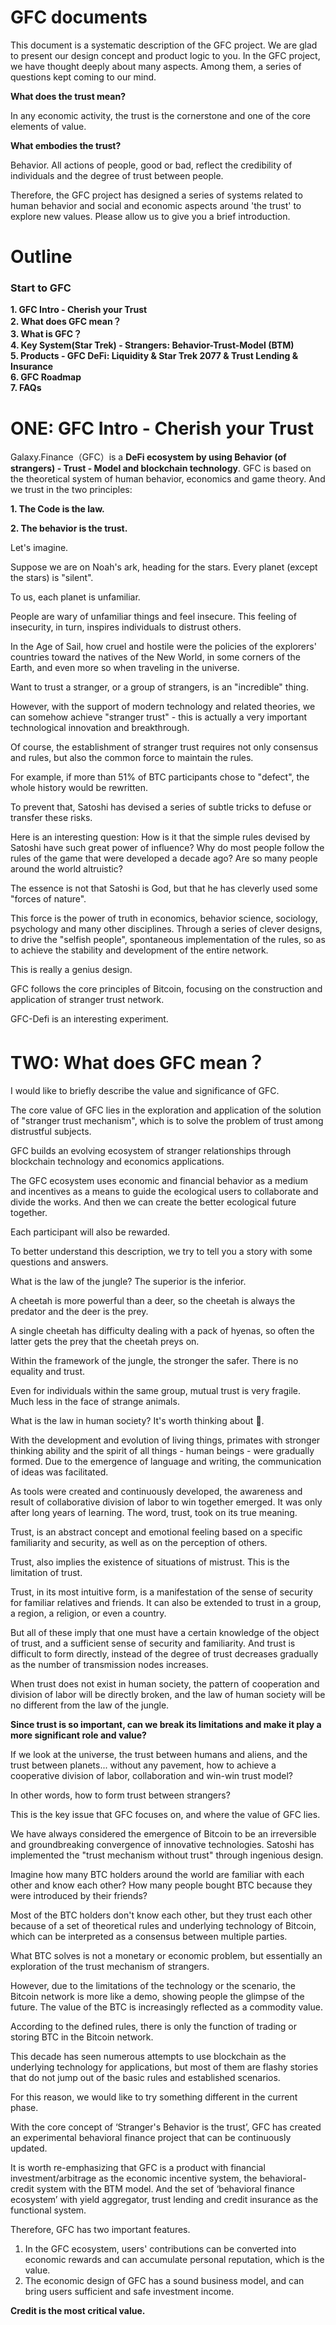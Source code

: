 # GFC documents
This document is a systematic description of the GFC project.
We are glad to present our design concept and product logic to you.
In the GFC project, we have thought deeply about many aspects.
Among them, a series of questions kept coming to our mind.

**What does the trust mean?**

In any economic activity, the trust is the cornerstone and one of the core elements of value.

**What embodies the trust?**

Behavior. All actions of people, good or bad, reflect the credibility of individuals and the degree of trust between people.

Therefore, the GFC project has designed a series of systems related to human behavior and social and economic aspects around 'the trust' to explore new values.
Please allow us to give you a brief introduction.

# Outline
### Start to GFC

**1. GFC Intro - Cherish your Trust**\
**2. What does GFC mean？**\
**3. What is GFC？**\
**4. Key System(Star Trek) - Strangers: Behavior-Trust-Model (BTM)**\
**5. Products - GFC DeFi: Liquidity & Star Trek 2077  & Trust Lending & Insurance**\
**6. GFC Roadmap**\
**7. FAQs**



# ONE: GFC Intro - Cherish your Trust
Galaxy.Finance（GFC）is a **DeFi ecosystem by using Behavior (of strangers) - Trust - Model and blockchain technology**.
GFC is based on the theoretical system of human behavior, economics and game theory.
And we trust in the two principles:

   **1. The Code is the law.**

   **2. The behavior is the trust.**

Let's imagine.

Suppose we are on Noah's ark, heading for the stars. Every planet (except the stars) is "silent".

To us, each planet is unfamiliar.

People are wary of unfamiliar things and feel insecure. This feeling of insecurity, in turn, inspires individuals to distrust others.

In the Age of Sail, how cruel and hostile were the policies of the explorers' countries toward the natives of the New World, in some corners of the Earth, and even more so when traveling in the universe.

Want to trust a stranger, or a group of strangers, is an "incredible" thing.

However, with the support of modern technology and related theories, we can somehow achieve "stranger trust" - this is actually a very important technological innovation and breakthrough.

Of course, the establishment of stranger trust requires not only consensus and rules, but also the common force to maintain the rules.

For example, if more than 51% of BTC participants chose to "defect", the whole history would be rewritten. 

To prevent that, Satoshi has devised a series of subtle tricks to defuse or transfer these risks.

Here is an interesting question: How is it that the simple rules devised by Satoshi have such great power of influence? Why do most people follow the rules of the game that were developed a decade ago? Are so many people around the world altruistic?

The essence is not that Satoshi is God, but that he has cleverly used some "forces of nature". 

This force is the power of truth in economics, behavior science, sociology, psychology and many other disciplines. Through a series of clever designs, to drive the "selfish people", spontaneous implementation of the rules, so as to achieve the stability and development of the entire network.

This is really a genius design.

GFC follows the core principles of Bitcoin, focusing on the construction and application of stranger trust network.

GFC-Defi is an interesting experiment.

# TWO: What does GFC mean？

I would like to briefly describe the value and significance of GFC.

The core value of GFC lies in the exploration and application of the solution of "stranger trust mechanism", which is to solve the problem of trust among distrustful subjects. 

GFC builds an evolving ecosystem of stranger relationships through blockchain technology and economics applications.

The GFC ecosystem uses economic and financial behavior as a medium and incentives as a means to guide the ecological users to collaborate and divide the works. And then we can create the better ecological future together.

Each participant will also be rewarded.

To better understand this description, we try to tell you a story with some questions and answers.

What is the law of the jungle? The superior is the inferior.

A cheetah is more powerful than a deer, so the cheetah is always the predator and the deer is the prey.

A single cheetah has difficulty dealing with a pack of hyenas, so often the latter gets the prey that the cheetah preys on.

Within the framework of the jungle, the stronger the safer. There is no equality and trust. 

Even for individuals within the same group, mutual trust is very fragile. Much less in the face of strange animals.

What is the law in human society? It's worth thinking about 🤔.


With the development and evolution of living things, primates with stronger thinking ability and the spirit of all things - human beings - were gradually formed. 
Due to the emergence of language and writing, the communication of ideas was facilitated. 

As tools were created and continuously developed, the awareness and result of collaborative division of labor to win together emerged. It was only after long years of learning. The word, trust, took on its true meaning.

Trust, is an abstract concept and emotional feeling based on a specific familiarity and security, as well as on the perception of others.

Trust, also implies the existence of situations of mistrust. This is the limitation of trust.

Trust, in its most intuitive form, is a manifestation of the sense of security for familiar relatives and friends. It can also be extended to trust in a group, a region, a religion, or even a country. 

But all of these imply that one must have a certain knowledge of the object of trust, and a sufficient sense of security and familiarity. And trust is difficult to form directly, instead of the degree of trust decreases gradually as the number of transmission nodes increases.

When trust does not exist in human society, the pattern of cooperation and division of labor will be directly broken, and the law of human society will be no different from the law of the jungle.

**Since trust is so important, can we break its limitations and make it play a more significant role and value?**

If we look at the universe, the trust between humans and aliens, and the trust between planets... without any pavement, how to achieve a cooperative division of labor, collaboration and win-win trust model?

In other words, how to form trust between strangers?

This is the key issue that GFC focuses on, and where the value of GFC lies.


We have always considered the emergence of Bitcoin to be an irreversible and groundbreaking convergence of innovative technologies. Satoshi has implemented the "trust mechanism without trust" through ingenious design.

Imagine how many BTC holders around the world are familiar with each other and know each other? How many people bought BTC because they were introduced by their friends? 

Most of the BTC holders don't know each other, but they trust each other because of a set of theoretical rules and underlying technology of Bitcoin, which can be interpreted as a consensus between multiple parties.

What BTC solves is not a monetary or economic problem, but essentially an exploration of the trust mechanism of strangers.

However, due to the limitations of the technology or the scenario, the Bitcoin network is more like a demo, showing people the glimpse of the future.
The value of the BTC is increasingly reflected as a commodity value.

According to the defined rules, there is only the function of trading or storing BTC in the Bitcoin network.

This decade has seen numerous attempts to use blockchain as the underlying technology for applications, but most of them are flashy stories that do not jump out of the basic rules and established scenarios.

For this reason, we would like to try something different in the current phase.

With the core concept of ‘Stranger's Behavior is the trust’, GFC has created an experimental behavioral finance project that can be continuously updated.

It is worth re-emphasizing that GFC is a product with financial investment/arbitrage as the economic incentive system, the behavioral-credit system with the BTM model. And the set of ‘behavioral finance ecosystem’ with yield aggregator, trust lending and credit insurance as the functional system.

Therefore, GFC has two important features.

1. In the GFC ecosystem, users' contributions can be converted into economic rewards and can accumulate personal reputation, which is the value.
2. The economic design of GFC has a sound business model, and can bring users sufficient and safe investment income.

**Credit is the most critical value.**
